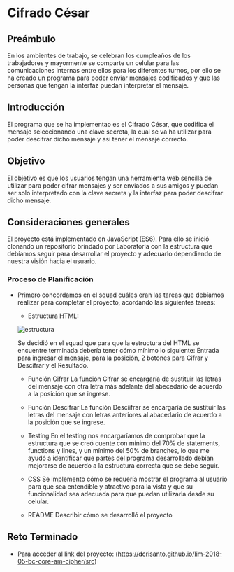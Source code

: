 # Cifrado César 

## Preámbulo

En los ambientes de trabajo, se celebran los cumpleaños de los trabajadores y 
mayormente se comparte un celular para las comunicaciones internas entre ellos 
para los diferentes turnos, por ello se ha creado un programa para poder enviar
mensajes codificados y que las personas que tengan la interfaz puedan interpretar
el mensaje.

## Introducción

El programa que se ha implementao es el Cifrado César, que codifica el mensaje 
seleccionando una clave secreta, la cual se va ha utilizar para poder descifrar 
dicho mensaje y así tener el mensaje correcto. 

## Objetivo

El objetivo es que los usuarios tengan una herramienta web sencilla de utilizar
para poder cifrar mensajes y ser enviados a sus amigos y puedan ser solo interpretado 
con la clave secreta y la interfaz para poder descifrar dicho mensaje.


## Consideraciones generales

El proyecto está implementado en JavaScript (ES6). Para ello se inició clonando un
repositorio brindado por Laboratoria con la estructura que debíamos seguir para
desarrollar el proyecto y adecuarlo dependiendo de nuestra visión hacia el
usuario.

### Proceso de Planificación
  
  * Primero concordamos en el squad cuáles eran las tareas que debíamos realizar para 
    completar el proyecto, acordando las siguientes tareas:
    - Estructura HTML: 
    
    ![estructura](http://2.bp.blogspot.com/_aQGkfw6J-yo/TONJVJYa1iI/AAAAAAAACuw/KsRY7TTkO_c/s1600/encriptacioncesar.jpg)
      
      Se decidió en el squad que para que la estructura del HTML se encuentre terminada debería tener cómo 
      mínimo lo siguiente: Entrada para ingresar el mensaje, para la posición, 2 botones para Cifrar y 
      Descifrar y el Resultado.

    - Función Cifrar
      La función Cifrar se encargaría de sustituir las letras del mensaje con otra letra más adelante
      del abecedario de acuerdo a la posición que se ingrese.

    - Función Descifrar
      La función Desciifrar se encargaría de sustituir las letras del mensaje con letras anteriores al abacedario de acuerdo a la    posición que se ingrese.

    - Testing
      En el testing nos encargaríamos de comprobar que la estructura que se creó cuente con mínimo del 70% de statements, functions y lines, y un mínimo del 50% de branches, lo que me ayudó a identificar que
      partes del programa desarrollado debían mejorarse de acuerdo a la estructura correcta que se debe seguir.

    - CSS
      Se implemento cómo se requería mostrar el programa al usuario para que sea entendible y atractivo 
      para la vista y que su funcionalidad sea adecuada para que puedan utilizarla desde su celular.

    - README
      Describir cómo se desarrolló el proyecto

## Reto Terminado
   - Para acceder al link del proyecto:
   (https://dcrisanto.github.io/lim-2018-05-bc-core-am-cipher/src)

  


